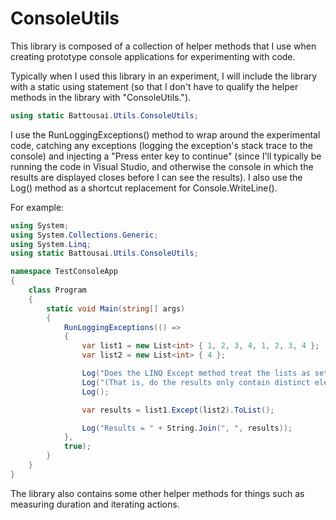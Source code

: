 # ConsoleUtils
This library is composed of a collection of helper methods that I use when creating prototype console applications for experimenting with code.

Typically when I used this library in an experiment, I will include the library with a static using statement (so that I don't have to qualify the helper methods in the library with "ConsoleUtils.").

``` C#
using static Battousai.Utils.ConsoleUtils;
```

I use the RunLoggingExceptions() method to wrap around the experimental code, catching any exceptions (logging the exception's stack trace to the console) and injecting a "Press enter key to continue" (since I'll typically be running the code in Visual Studio, and otherwise the console in which the results are displayed closes before I can see the results).  I also use the Log() method as a shortcut replacement for Console.WriteLine().

For example:
``` C#
using System;
using System.Collections.Generic;
using System.Linq;
using static Battousai.Utils.ConsoleUtils;

namespace TestConsoleApp
{
    class Program
    {
        static void Main(string[] args)
        {
            RunLoggingExceptions(() =>
            {
                var list1 = new List<int> { 1, 2, 3, 4, 1, 2, 3, 4 };
                var list2 = new List<int> { 4 };

                Log("Does the LINQ Except method treat the lists as sets?");
                Log("(That is, do the results only contain distinct elements?)");
                Log();

                var results = list1.Except(list2).ToList();

                Log("Results = " + String.Join(", ", results));
            },
            true);
        }
    }
}
```

The library also contains some other helper methods for things such as measuring duration and iterating actions.
